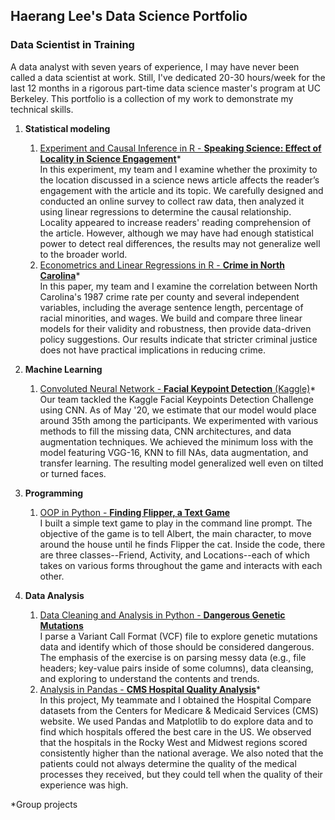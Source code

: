 ## Haerang Lee's Data Science Portfolio

### Data Scientist in Training

A data analyst with seven years of experience, I may have never been called a data scientist at work. Still, I've dedicated 20-30 hours/week for the last 12 months in a rigorous part-time data science master's program at UC Berkeley. This portfolio is a collection of my work to demonstrate my technical skills.

1. **Statistical modeling**
   1. [Experiment and Causal Inference in R - **Speaking Science: Effect of Locality in Science Engagement**](https://github.com/haerangl/speaking-science)\*  
   In this experiment, my team and I examine whether the proximity to the location discussed in a science news article affects the reader’s engagement with the article and its topic. We carefully designed and conducted an online survey to collect raw data, then analyzed it using linear regressions to determine the causal relationship. Locality appeared to increase readers' reading comprehension of the article. However, although we may have had enough statistical power to detect real differences, the results may not generalize well to the broader world. 
   1. [Econometrics and Linear Regressions in R - **Crime in North Carolina**](Econometrics%20in%20R%20-%20NC%20Crime)\*  
   In this paper, my team and I examine the correlation between North Carolina's 1987 crime rate per county and several independent variables, including the average sentence length, percentage of racial minorities, and wages. We build and compare three linear models for their validity and robustness, then provide data-driven policy suggestions. Our results indicate that stricter criminal justice does not have practical implications in reducing crime.

1. **Machine Learning**
   1. [Convoluted Neural Network - **Facial Keypoint Detection** (Kaggle)](Convoluted%20Neural%20Network%20-%20Facial%20Keypoint%20Detection%20(Kaggle))\*  
   Our team tackled the Kaggle Facial Keypoints Detection Challenge using CNN. As of May '20, we estimate that our model would place around 35th among the participants. We experimented with various methods to fill the missing data, CNN architectures, and data augmentation techniques. We achieved the minimum loss with the model featuring VGG-16, KNN to fill NAs, data augmentation, and transfer learning. The resulting model generalized well even on tilted or turned faces. 
1. **Programming** 
    1. [OOP in Python - **Finding Flipper, a Text Game**](OOP%20in%20Python%20-%20Finding%20Flipper,%20a%20Text%20Game)  
    I built a simple text game to play in the command line prompt. The objective of the game is to tell Albert, the main character, to move around the house until he finds Flipper the cat. Inside the code, there are three classes--Friend, Activity, and Locations--each of which takes on various forms throughout the game and interacts with each other.
1. **Data Analysis** 
   1. [Data Cleaning and Analysis in Python - **Dangerous Genetic Mutations**](Data%20Cleaning%20and%20Analysis%20in%20Python%20-%20Dangerous%20Genetic%20Mutations)  
   I parse a Variant Call Format (VCF) file to explore genetic mutations data and identify which of those should be considered dangerous. The emphasis of the exercise is on parsing messy data (e.g., file headers; key-value pairs inside of some columns), data cleansing, and exploring to understand the contents and trends.
   1. [Analysis in Pandas - **CMS Hospital Quality Analysis**](Analysis%20in%20Pandas%20-%20CMS%20Hospital%20Quality%20Analysis)\*  
   In this project, My teammate and I obtained the Hospital Compare datasets from the Centers for Medicare & Medicaid Services (CMS) website. We used Pandas and Matplotlib to do explore data and to find which hospitals offered the best care in the US. We observed that the hospitals in the Rocky West and Midwest regions scored consistently higher than the national average. We also noted that the patients could not always determine the quality of the medical processes they received, but they could tell when the quality of their experience was high. 

\*Group projects
